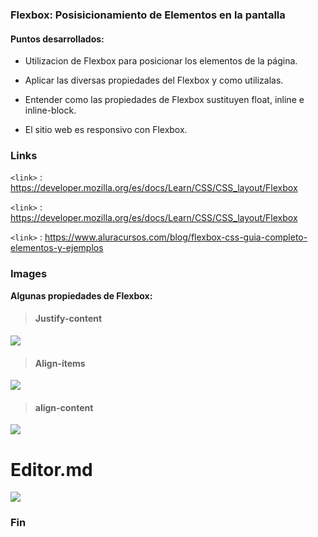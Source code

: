 ### Flexbox: Posisicionamiento de Elementos en la pantalla

#### Puntos desarrollados:

- Utilizacion de Flexbox para posicionar los elementos de la página.

- Aplicar las diversas propiedades del Flexbox y como utilizalas.

- Entender como las propiedades de Flexbox sustituyen float, inline e inline-block.

- El sitio web es responsivo con Flexbox.


### Links


`<link>` : <https://developer.mozilla.org/es/docs/Learn/CSS/CSS_layout/Flexbox>

`<link>` : <https://developer.mozilla.org/es/docs/Learn/CSS/CSS_layout/Flexbox>

`<link>` : <https://www.aluracursos.com/blog/flexbox-css-guia-completo-elementos-y-ejemplos>



### Images

**Algunas propiedades de Flexbox:**

> #### Justify-content


![](https://camo.githubusercontent.com/99c142d1b528f7c33757152139ff8131358dc3ddb77eb3b2a6fc9a044d2bb53e/68747470733a2f2f6373732d747269636b732e636f6d2f77702d636f6e74656e742f75706c6f6164732f323031382f31302f6a7573746966792d636f6e74656e742e737667)


> #### Align-ítems


![](https://camo.githubusercontent.com/6a31df6631678ba5686f4ec6203cd74c094924517b8b8a1f21981f26fb21eccf/68747470733a2f2f6373732d747269636b732e636f6d2f77702d636f6e74656e742f75706c6f6164732f323031382f31302f616c69676e2d6974656d732e737667)


> #### align-content


![](https://camo.githubusercontent.com/b3b9b868dc5b3bbb69ecd7ea7a950f7b33ca346d4c761d555717ec8b340bb966/68747470733a2f2f6373732d747269636b732e636f6d2f77702d636f6e74656e742f75706c6f6164732f323031382f31302f616c69676e2d636f6e74656e742e737667)



# Editor.md

![](https://pandao.github.io/editor.md/images/logos/editormd-logo-180x180.png)



### Fin
